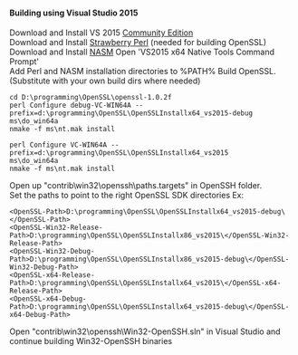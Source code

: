 #### Building using Visual Studio 2015

Download and Install VS 2015 [Community Edition](https://www.visualstudio.com/en-us/products/visual-studio-community-vs.aspx)  
Download and Install [Strawberry Perl](http://strawberryperl.com/) (needed for building OpenSSL)  
Download and Install [NASM](http://www.nasm.us)
Open 'VS2015 x64 Native Tools Command Prompt'  
Add Perl and NASM installation directories to %PATH%
Build OpenSSL. (Substitute with your own build dirs where needed)  

    cd D:\programming\OpenSSL\openssl-1.0.2f
    perl Configure debug-VC-WIN64A --prefix=d:\programming\OpenSSL\OpenSSLInstallx64_vs2015-debug
    ms\do_win64a
    nmake -f ms\nt.mak install

    perl Configure VC-WIN64A --prefix=d:\programming\OpenSSL\OpenSSLInstallx64_vs2015
    ms\do_win64a
    nmake -f ms\nt.mak install


Open up "contrib\win32\openssh\paths.targets" in OpenSSH folder.  
Set the paths to point to the right OpenSSL SDK directories Ex:  

    <OpenSSL-Path>D:\programming\OpenSSL\OpenSSLInstallx64_vs2015-debug\</OpenSSL-Path>  
    <OpenSSL-Win32-Release-Path>D:\programming\OpenSSL\OpenSSLInstallx86_vs2015\</OpenSSL-Win32-Release-Path>  
    <OpenSSL-Win32-Debug-Path>D:\programming\OpenSSL\OpenSSLInstallx86_vs2015-debug\</OpenSSL-Win32-Debug-Path>  
    <OpenSSL-x64-Release-Path>D:\programming\OpenSSL\OpenSSLInstallx64_vs2015\</OpenSSL-x64-Release-Path>  
    <OpenSSL-x64-Debug-Path>D:\programming\OpenSSL\OpenSSLInstallx64_vs2015-debug\</OpenSSL-x64-Debug-Path>  


Open "contrib\win32\openssh\Win32-OpenSSH.sln" in Visual Studio and continue building Win32-OpenSSH binaries
